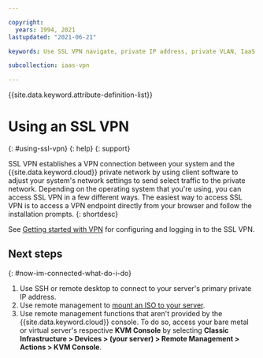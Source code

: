 ```yaml
---

copyright:
  years: 1994, 2021
lastupdated: "2021-06-21"

keywords: Use SSL VPN navigate, private IP address, private VLAN, IaaS VPN

subcollection: iaas-vpn

---
```


{{site.data.keyword.attribute-definition-list}}

# Using an SSL VPN
{: #using-ssl-vpn}
{: help}
{: support}

SSL VPN establishes a VPN connection between your system and the {{site.data.keyword.cloud}} private network by using client software to adjust your system's network settings to send select traffic to the private network. Depending on the operating system that you're using, you can access SSL VPN in a few different ways. The easiest way to access SSL VPN is to access a VPN endpoint directly from your browser and follow the installation prompts.
{: shortdesc}

See [Getting started with VPN](/docs/iaas-vpn?topic=iaas-vpn-getting-started) for configuring and logging in to the SSL VPN.

## Next steps
{: #now-im-connected-what-do-i-do}

1. Use SSH or remote desktop to connect to your server's primary private IP address.
2. Use remote management to [mount an ISO to your server](/docs/bare-metal?topic=bare-metal-bm-mount-iso).
3. Use remote management functions that aren't provided by the {{site.data.keyword.cloud}} console. To do so, access your bare metal or virtual server's respective **KVM Console** by selecting **Classic Infrastructure > Devices > (your server) > Remote Management > Actions > KVM Console**.
